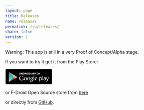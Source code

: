 ```yaml
---
layout: page
title: Releases
name: releases
permalink: /ru/releases/
share: false
version: 1
---
```


Warning: This app is still in a very Proof of Concept/Alpha stage.

If you want to try it get it from the Play Store:

<a href="https://play.google.com/apps/testing/com.greenaddress.abcore" target="_blank" ><img style="width: 150px;" src="/assets/images/playstore.png"></a>

or F-Droid Open Source store from [here](https://f-droid.org/repository/browse/?fdfilter=abcore&fdid=com.greenaddress.abcore)

or directly from [GitHub](https://github.com/greenaddress/abcore/releases/tag/v0.60alphaPoC).

<!-- {% include releases.html %} -->
